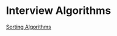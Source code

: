 # Interview Algorithms

[Sorting Algorithms](https://github.com/ShaoyangYe/Interview-Algorithms/blob/master/Sorting%20Algorithms.md)
